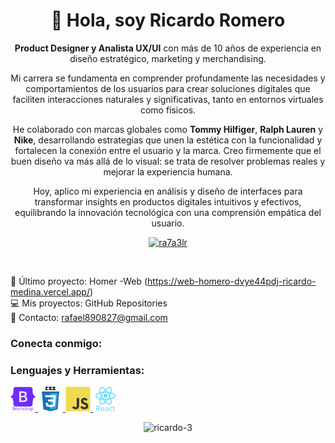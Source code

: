 <h1 align="center">👋 Hola, soy Ricardo Romero</h1> <p align="center"> <strong>Product Designer y Analista UX/UI</strong> con más de 10 años de experiencia en diseño estratégico, marketing y merchandising. </p> <p align="center"> Mi carrera se fundamenta en comprender profundamente las necesidades y comportamientos de los usuarios para crear soluciones digitales que faciliten interacciones naturales y significativas, tanto en entornos virtuales como físicos. </p> <p align="center"> He colaborado con marcas globales como <strong>Tommy Hilfiger</strong>, <strong>Ralph Lauren</strong> y <strong>Nike</strong>, desarrollando estrategias que unen la estética con la funcionalidad y fortalecen la conexión entre el usuario y la marca. Creo firmemente que el buen diseño va más allá de lo visual: se trata de resolver problemas reales y mejorar la experiencia humana. </p> <p align="center"> Hoy, aplico mi experiencia en análisis y diseño de interfaces para transformar insights en productos digitales intuitivos y efectivos, equilibrando la innovación tecnológica con una comprensión empática del usuario. </p> <p align="center"> <a href="https://twitter.com/ra7a3lr" target="blank"> <img src="https://img.shields.io/twitter/follow/ra7a3lr?logo=twitter&style=for-the-badge" alt="ra7a3lr" /> </a> </p>
<br>

🎨 Último proyecto: Homer -Web (https://web-homero-dvye44pdj-ricardo-medina.vercel.app/)
<br>
💻 Mis proyectos: GitHub Repositories
<br>
📧 Contacto: rafael890827@gmail.com
<br>
<h3 align="left"> Conecta conmigo:</h3> 
<p align="left"> <!-- Aquí puedes agregar más enlaces a redes sociales si lo deseas --> </p> <h3 align="left">Lenguajes y Herramientas:</h3> <p align="left"> <a href="https://getbootstrap.com" target="_blank" rel="noreferrer">
  
<img src="https://raw.githubusercontent.com/devicons/devicon/master/icons/bootstrap/bootstrap-plain-wordmark.svg" alt="Bootstrap" width="40" height="40"/> </a> <a href="https://www.w3schools.com/css/" target="_blank" rel="noreferrer"> <img src="https://raw.githubusercontent.com/devicons/devicon/master/icons/css3/css3-original-wordmark.svg" alt="CSS3" width="40" height="40"/> </a> <a href="https://developer.mozilla.org/en-US/docs/Web/JavaScript" target="_blank" rel="noreferrer"> <img src="https://raw.githubusercontent.com/devicons/devicon/master/icons/javascript/javascript-original.svg" alt="JavaScript" width="40" height="40"/> </a> <a href="https://reactjs.org/" target="_blank" rel="noreferrer"> <img src="https://raw.githubusercontent.com/devicons/devicon/master/icons/react/react-original-wordmark.svg" alt="React" width="40" height="40"/> </a> </p> <p align="center"> <img src="https://github-readme-stats.vercel.app/api/top-langs?username=ricardo-3&show_icons=true&locale=en&layout=compact" alt="ricardo-3"/> </p>


